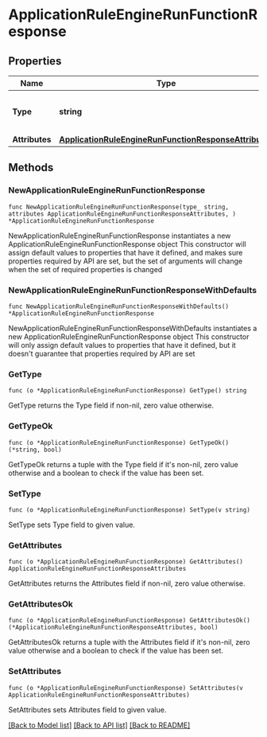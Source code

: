 # ApplicationRuleEngineRunFunctionResponse

## Properties

Name | Type | Description | Notes
------------ | ------------- | ------------- | -------------
**Type** | **string** | * &#x60;run_function&#x60; - run_function | 
**Attributes** | [**ApplicationRuleEngineRunFunctionResponseAttributes**](ApplicationRuleEngineRunFunctionResponseAttributes.md) |  | 

## Methods

### NewApplicationRuleEngineRunFunctionResponse

`func NewApplicationRuleEngineRunFunctionResponse(type_ string, attributes ApplicationRuleEngineRunFunctionResponseAttributes, ) *ApplicationRuleEngineRunFunctionResponse`

NewApplicationRuleEngineRunFunctionResponse instantiates a new ApplicationRuleEngineRunFunctionResponse object
This constructor will assign default values to properties that have it defined,
and makes sure properties required by API are set, but the set of arguments
will change when the set of required properties is changed

### NewApplicationRuleEngineRunFunctionResponseWithDefaults

`func NewApplicationRuleEngineRunFunctionResponseWithDefaults() *ApplicationRuleEngineRunFunctionResponse`

NewApplicationRuleEngineRunFunctionResponseWithDefaults instantiates a new ApplicationRuleEngineRunFunctionResponse object
This constructor will only assign default values to properties that have it defined,
but it doesn't guarantee that properties required by API are set

### GetType

`func (o *ApplicationRuleEngineRunFunctionResponse) GetType() string`

GetType returns the Type field if non-nil, zero value otherwise.

### GetTypeOk

`func (o *ApplicationRuleEngineRunFunctionResponse) GetTypeOk() (*string, bool)`

GetTypeOk returns a tuple with the Type field if it's non-nil, zero value otherwise
and a boolean to check if the value has been set.

### SetType

`func (o *ApplicationRuleEngineRunFunctionResponse) SetType(v string)`

SetType sets Type field to given value.


### GetAttributes

`func (o *ApplicationRuleEngineRunFunctionResponse) GetAttributes() ApplicationRuleEngineRunFunctionResponseAttributes`

GetAttributes returns the Attributes field if non-nil, zero value otherwise.

### GetAttributesOk

`func (o *ApplicationRuleEngineRunFunctionResponse) GetAttributesOk() (*ApplicationRuleEngineRunFunctionResponseAttributes, bool)`

GetAttributesOk returns a tuple with the Attributes field if it's non-nil, zero value otherwise
and a boolean to check if the value has been set.

### SetAttributes

`func (o *ApplicationRuleEngineRunFunctionResponse) SetAttributes(v ApplicationRuleEngineRunFunctionResponseAttributes)`

SetAttributes sets Attributes field to given value.



[[Back to Model list]](../README.md#documentation-for-models) [[Back to API list]](../README.md#documentation-for-api-endpoints) [[Back to README]](../README.md)


